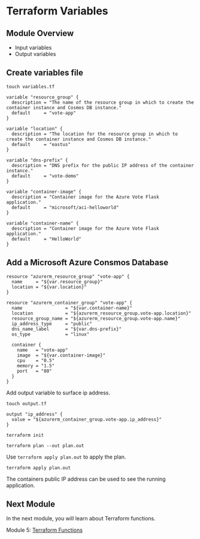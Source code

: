# Terraform Variables

## Module Overview

- Input variables
- Output variables

## Create variables file

```
touch variables.tf
```

```
variable "resource_group" {
  description = "The name of the resource group in which to create the container instance and Cosmos DB instance."
  default     = "vote-app"
}

variable "location" {
  description = "The location for the resource group in which to create the container instance and Cosmos DB instance."
  default     = "eastus"
}

variable "dns-prefix" {
  description = "DNS prefix for the public IP address of the container instance."
  default     = "vote-demo"
}

variable "container-image" {
  description = "Container image for the Azure Vote Flask application."
  default     = "microsoft/aci-helloworld"
}

variable "container-name" {
  description = "Container image for the Azure Vote Flask application."
  default     = "HelloWorld"
}
```

## Add a Microsoft Azure Consmos Database

```
resource "azurerm_resource_group" "vote-app" {
  name     = "${var.resource_group}"
  location = "${var.location}"
}

resource "azurerm_container_group" "vote-app" {
  name                = "${var.container-name}"
  location            = "${azurerm_resource_group.vote-app.location}"
  resource_group_name = "${azurerm_resource_group.vote-app.name}"
  ip_address_type     = "public"
  dns_name_label      = "${var.dns-prefix}"
  os_type             = "linux"

  container {
    name   = "vote-app"
    image  = "${var.container-image}"
    cpu    = "0.5"
    memory = "1.5"
    port   = "80"
  }
}
```

Add output variable to surface ip address.

```
touch output.tf
```

```
output "ip_address" {
  value = "${azurerm_container_group.vote-app.ip_address}"
}
```

```
terraform init
```

```
terraform plan --out plan.out
```

Use `terraform apply plan.out` to apply the plan.

```
terraform apply plan.out
```

The containers public IP address can be used to see the running application.

## Next Module

In the next module, you will learn about Terraform functions.

Module 5: [Terraform Functions](../5-terraform-functions)